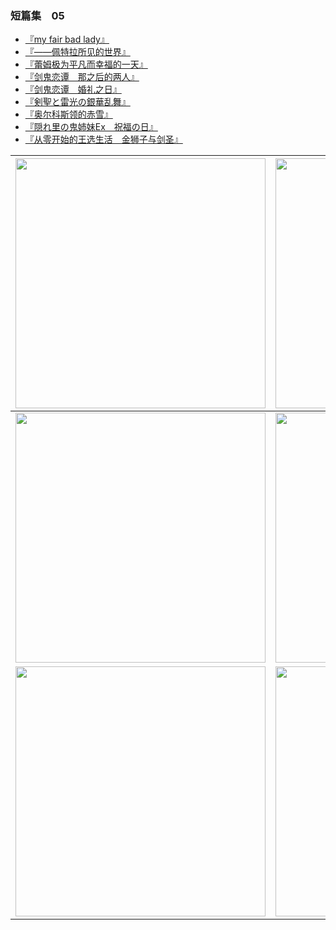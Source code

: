 ### 短篇集　05

- [『my fair bad lady』](01.html)
- [『——佩特拉所见的世界』](02.html)
- [『蕾姆极为平凡而幸福的一天』](03.html)
- [『剑鬼恋谭　那之后的两人』](04.html)
- [『剑鬼恋谭　婚礼之日』](05.html)
- [『剣聖と雷光の銀華乱舞』](06.html)
- [『奥尔科斯领的赤雪』](07.html)
- [『隠れ里の鬼姉妹Ex　祝福の日』](08.html)
- [『从零开始的王选生活　金狮子与剑圣』](09.html)

| <img width="400" src="/res/img/article/chapter099/short05/01.jpg" /> | <img width="400" src="/res/img/article/chapter099/short05/02.jpg" /> | <img width="400" src="/res/img/article/chapter099/short05/03.jpg" /> |
|:------:|:------:|:------:|
| <img width="400" src="/res/img/article/chapter099/short05/04.jpg" /> | <img width="400" src="/res/img/article/chapter099/short05/05.jpg" /> | <img width="400" src="/res/img/article/chapter099/short05/06.jpg" /> |
| <img width="400" src="/res/img/article/chapter099/short05/07.jpg" /> | <img width="400" src="/res/img/article/chapter099/short05/08.jpg" /> | <img width="400" src="/res/img/article/chapter099/short05/09.jpg" /> |
